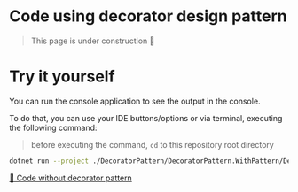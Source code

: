 # Code using decorator design pattern

> This page is under construction 🚧

# Try it yourself

You can run the console application to see the output in the console.

To do that, you can use your IDE buttons/options or via terminal, executing the following command:

> before executing the command, `cd` to this repository root directory

```bash
dotnet run --project ./DecoratorPattern/DecoratorPattern.WithPattern/DecoratorPattern.WithPattern.csproj
```

[📄 Code without decorator pattern](../DecoratorPattern.WithoutPattern/README.md)